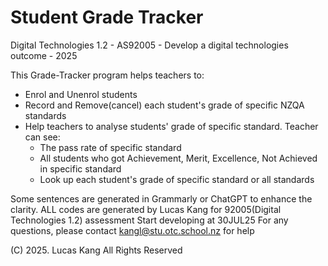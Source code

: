 # Student Grade Tracker
Digital Technologies 1.2 - AS92005 - Develop a digital technologies outcome - 2025

This Grade-Tracker program helps teachers to:
- Enrol and Unenrol students
- Record and Remove(cancel) each student's grade of specific NZQA standards
- Help teachers to analyse students' grade of specific standard. Teacher can see:
    - The pass rate of specific standard
    - All students who got Achievement, Merit, Excellence, Not Achieved in specific standard
    - Look up each student's grade of specific standard or all standards

Some sentences are generated in Grammarly or ChatGPT to enhance the clarity.
ALL codes are generated by Lucas Kang for 92005(Digital Technologies 1.2) assessment
Start developing at 30JUL25
For any questions, please contact kangl@stu.otc.school.nz for help

(C) 2025. Lucas Kang All Rights Reserved